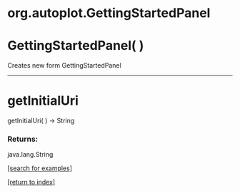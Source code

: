 # org.autoplot.GettingStartedPanel



# GettingStartedPanel( )
Creates new form GettingStartedPanel

***
<a name="getInitialUri"></a>
# getInitialUri
getInitialUri(  ) &rarr; String



### Returns:
java.lang.String


<a href="https://github.com/autoplot/dev/search?q=getInitialUri&unscoped_q=getInitialUri">[search for examples]</a>

<a href="https://github.com/autoplot/documentation/blob/master/javadoc/index-all.md">[return to index]</a>

